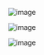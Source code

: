 ![image](https://user-images.githubusercontent.com/40943064/148783114-3ca47a09-6bac-4338-95f8-b5f1c67abae6.png)  
  
![image](https://user-images.githubusercontent.com/40943064/148783179-45333bbe-0ed5-4b7d-a5fa-a2dd6616ecf6.png)  
  
![image](https://user-images.githubusercontent.com/40943064/148783256-7de5f94e-22ea-44bb-8735-bfb8758bc165.png)

